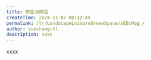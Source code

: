 ```yaml
---
title: 野生动物园
createTime: 2024-11-07 00:12:49
permalink: /tr/LandscapeLeisureGreenSpace/aEEcMqg_/
author: sunshang-hl
description: xxxx
---
```


xxxx